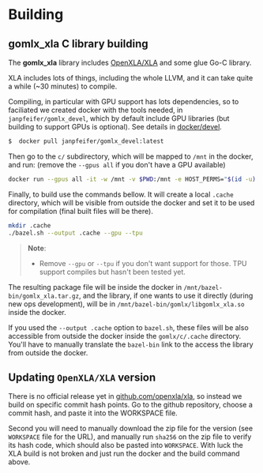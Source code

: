 # Building

## **gomlx_xla** C library building

The **gomlx_xla** library includes [OpenXLA/XLA](https://github.com/openxla/xla/) and some glue Go-C library.

XLA includes lots of things, including the whole LLVM, and it can take quite a while (~30 minutes) to compile.

Compiling, in particular with GPU support has lots dependencies, so to faciliated we created docker with the
tools needed, in `janpfeifer/gomlx_devel`, which by default include GPU libraries (but building to support
GPUs is optional). See details in [docker/devel](https://gihub.com/gomlx/gomlx/docker/devel).

```bash
$  docker pull janpfeifer/gomlx_devel:latest
```

Then go to the `c/` subdirectory, which will be mapped to `/mnt` in the docker, and run:
(remove the `--gpus all` if you don't have a GPU available)

```bash
docker run --gpus all -it -w /mnt -v $PWD:/mnt -e HOST_PERMS="$(id -u):$(id -g)" janpfeifer/gomlx_devel:devel bash
```

Finally, to build use the commands bellow. It will create a local `.cache` directory, which will be
visible from outside the docker and set it to be used for compilation (final built files will be there).

```bash
mkdir .cache
./bazel.sh --output .cache --gpu --tpu 
```

> **Note**:
> - Remove `--gpu` or `--tpu` if you don't want support for those. TPU support compiles but hasn't been tested yet.

The resulting package file will be inside the docker in `/mnt/bazel-bin/gomlx_xla.tar.gz`, and the library,
if one wants to use it directly (during new ops development), will be in `/mnt/bazel-bin/gomlx/libgomlx_xla.so`
inside the docker.

If you used the `--output .cache` option to `bazel.sh`, these files will be also accessible from outside the
docker inside the `gomlx/c/.cache` directory. You'll have to manually translate the `bazel-bin` link
to the access the library from outside the docker.

## Updating `OpenXLA/XLA` version

There is no official release yet in [github.com/openxla/xla](https://github.com/openxla/xla), so instead we 
build on specific commit hash points. Go to the github repository, choose a commit hash, and paste it into
the WORKSPACE file.

Second you will need to manually download the zip file for the version (see `WORKSPACE` file for the URL), and
manually run `sha256` on the zip file to verify its hash code, which should also be pasted into `WORKSPACE`. With
luck the XLA build is not broken and just run the docker and the build command above.
